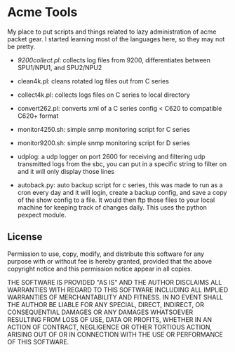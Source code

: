 # Acme Tools

My place to put scripts and things related to lazy administration of acme packet gear.
I started learning most of the languages here, so they may not be
pretty.

- *9200collect.pl*: collects log files from 9200, differentiates between
  SPU1/NPU1, and SPU2/NPU2
- clean4k.pl: cleans rotated log files out from C series
- collect4k.pl: collects logs files on C series to local directory
- convert262.pl: converts xml of a C series config < C620 to compatible
  C620+ format
- monitor4250.sh: simple snmp monitoring script for C series
- monitor9200.sh: simple snmp monitoring script for D series

- udplog: a udp logger on port 2600 for receiving and filtering udp
  transmitted logs from the sbc, you can put in a specific string to
  filter on and it will only display those lines

- autoback.py: auto backup script for c series, this was made to run as
  a cron every day and it will login, create a backup config, and save a
  copy of the show config to a file. It would then ftp those files to your
  local machine for keeping track of changes daily. This uses the python
  pexpect module.

License
-------

Permission to use, copy, modify, and distribute this software for any
purpose with or without fee is hereby granted, provided that the above
copyright notice and this permission notice appear in all copies.

THE SOFTWARE IS PROVIDED "AS IS" AND THE AUTHOR DISCLAIMS ALL WARRANTIES
WITH REGARD TO THIS SOFTWARE INCLUDING ALL IMPLIED WARRANTIES OF
MERCHANTABILITY AND FITNESS. IN NO EVENT SHALL THE AUTHOR BE LIABLE FOR
ANY SPECIAL, DIRECT, INDIRECT, OR CONSEQUENTIAL DAMAGES OR ANY DAMAGES
WHATSOEVER RESULTING FROM LOSS OF USE, DATA OR PROFITS, WHETHER IN AN
ACTION OF CONTRACT, NEGLIGENCE OR OTHER TORTIOUS ACTION, ARISING OUT OF
OR IN CONNECTION WITH THE USE OR PERFORMANCE OF THIS SOFTWARE.
